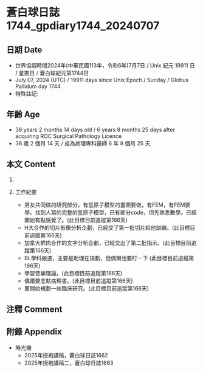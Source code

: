 [_metadata_:encoding]: - "utf-8"
[_metadata_:language]: - "zh-Hant-TW"
[_metadata_:fileformat]: - "markdown"
[_metadata_:MIME_type]: - "text/plain"
[_metadata_:markdown_version]: - "commonmark version 0.30"
[_metadata_:markdown_spec]: - "https://spec.commonmark.org/0.30/"

# 蒼白球日誌1744_gpdiary1744_20240707 #

## 日期 Date ##

* 世界協調時間2024年(中華民國113年，令和6年)7月7日 / Unix 紀元 19911 日 / 星期日 / 蒼白球紀元第1744日
* July 07, 2024 (UTC) / 19911 days since Unix Epoch / Sunday / Globus Pallidum day 1744
* 特殊註記:

## 年齡 Age ##

* 38 years 2 months 14 days old / 6 years 8 months 25 days after acquiring ROC Surgical Pathology Licence
* 38 歲 2 個月 14 天 / 成為病理專科醫師 6 年 8 個月 25 天

## 本文 Content ##

1. 

2. 工作紀要

    - 男友共同做的研究部分，有氫原子模型的畫圖要做，有FEM，有FEM要學。找到人寫的完整的氫原子模型，已有部分code，但先熟悉數學。已經開始有點感覺了。(此目標目前追蹤第166天)
    - H大合作的切片影像分析企劃，已經交了第一批切片給他訓練。(此目標目前追蹤第166天)
    - 加拿大鮮肉合作的文字分析企劃，已經交出了第二批指示。(此目標目前追蹤第166天)
    - BL學科搬遷，主要是助理在規劃，但偶爾也要盯一下 (此目標目前追蹤第166天)
    - 學習音樂理論。(此目標目前追蹤第166天)
    - 偶爾要念點病理書。(此目標目前追蹤第166天)
    - 要開始規劃一些臨床研究。(此目標目前追蹤第166天)

## 注釋 Comment ##


## 附錄 Appendix ##

* 時光機
    - 2025年授袍講稿，蒼白球日誌1662
    - 2025年授袍講稿二，蒼白球日誌1663
